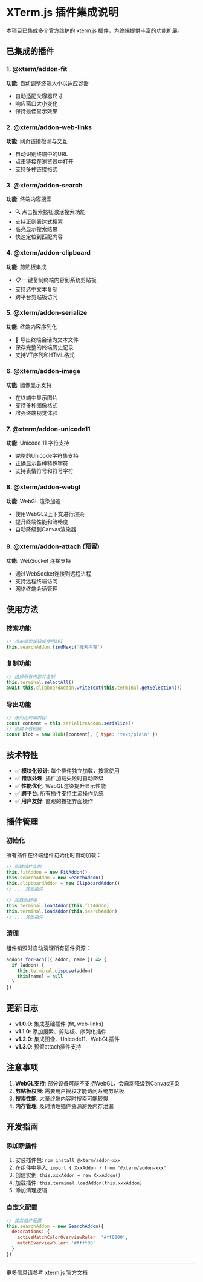 # XTerm.js 插件集成说明

本项目已集成多个官方维护的 xterm.js 插件，为终端提供丰富的功能扩展。

## 已集成的插件

### 1. @xterm/addon-fit
**功能**: 自动调整终端大小以适应容器
- 自动适配父容器尺寸
- 响应窗口大小变化
- 保持最佳显示效果

### 2. @xterm/addon-web-links
**功能**: 网页链接检测与交互
- 自动识别终端中的URL
- 点击链接在浏览器中打开
- 支持多种链接格式

### 3. @xterm/addon-search
**功能**: 终端内容搜索
- 🔍 点击搜索按钮激活搜索功能
- 支持正则表达式搜索
- 高亮显示搜索结果
- 快速定位到匹配内容

### 4. @xterm/addon-clipboard
**功能**: 剪贴板集成
- 📋 一键复制终端内容到系统剪贴板
- 支持选中文本复制
- 跨平台剪贴板访问

### 5. @xterm/addon-serialize
**功能**: 终端内容序列化
- 💾 导出终端会话为文本文件
- 保存完整的终端历史记录
- 支持VT序列和HTML格式

### 6. @xterm/addon-image
**功能**: 图像显示支持
- 在终端中显示图片
- 支持多种图像格式
- 增强终端视觉体验

### 7. @xterm/addon-unicode11
**功能**: Unicode 11 字符支持
- 完整的Unicode字符集支持
- 正确显示各种特殊字符
- 支持表情符号和符号字符

### 8. @xterm/addon-webgl
**功能**: WebGL 渲染加速
- 使用WebGL2上下文进行渲染
- 提升终端性能和流畅度
- 自动降级到Canvas渲染器

### 9. @xterm/addon-attach (预留)
**功能**: WebSocket 连接支持
- 通过WebSocket连接到远程进程
- 支持远程终端访问
- 网络终端会话管理

## 使用方法

### 搜索功能
```javascript
// 点击搜索按钮或使用API
this.searchAddon.findNext('搜索内容')
```

### 复制功能
```javascript
// 选择所有内容并复制
this.terminal.selectAll()
await this.clipboardAddon.writeText(this.terminal.getSelection())
```

### 导出功能
```javascript
// 序列化终端内容
const content = this.serializeAddon.serialize()
// 创建下载链接
const blob = new Blob([content], { type: 'text/plain' })
```

## 技术特性

- ✅ **模块化设计**: 每个插件独立加载，按需使用
- ✅ **错误处理**: 插件加载失败时自动降级
- ✅ **性能优化**: WebGL渲染提升显示性能
- ✅ **跨平台**: 所有插件支持主流操作系统
- ✅ **用户友好**: 直观的按钮界面操作

## 插件管理

### 初始化
所有插件在终端组件初始化时自动加载：

```javascript
// 创建插件实例
this.fitAddon = new FitAddon()
this.searchAddon = new SearchAddon()
this.clipboardAddon = new ClipboardAddon()
// ... 其他插件

// 加载到终端
this.terminal.loadAddon(this.fitAddon)
this.terminal.loadAddon(this.searchAddon)
// ... 其他插件
```

### 清理
组件销毁时自动清理所有插件资源：

```javascript
addons.forEach(({ addon, name }) => {
  if (addon) {
    this.terminal.dispose(addon)
    this[name] = null
  }
})
```

## 更新日志

- **v1.0.0**: 集成基础插件 (fit, web-links)
- **v1.1.0**: 添加搜索、剪贴板、序列化插件
- **v1.2.0**: 集成图像、Unicode11、WebGL插件
- **v1.3.0**: 预留attach插件支持

## 注意事项

1. **WebGL支持**: 部分设备可能不支持WebGL，会自动降级到Canvas渲染
2. **剪贴板权限**: 需要用户授权才能访问系统剪贴板
3. **搜索性能**: 大量终端内容时搜索可能较慢
4. **内存管理**: 及时清理插件资源避免内存泄漏

## 开发指南

### 添加新插件
1. 安装插件包: `npm install @xterm/addon-xxx`
2. 在组件中导入: `import { XxxAddon } from '@xterm/addon-xxx'`
3. 创建实例: `this.xxxAddon = new XxxAddon()`
4. 加载插件: `this.terminal.loadAddon(this.xxxAddon)`
5. 添加清理逻辑

### 自定义配置
```javascript
// 搜索插件配置
this.searchAddon = new SearchAddon({
  decorations: {
    activeMatchColorOverviewRuler: '#ff0000',
    matchOverviewRuler: '#ffff00'
  }
})
```

---

更多信息请参考 [xterm.js 官方文档](https://xtermjs.org/docs/)